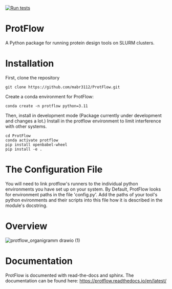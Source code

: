 [![Run tests](https://github.com/mabr3112/ProtFlow/actions/workflows/pytest.yaml/badge.svg?branch=master)](https://github.com/mabr3112/ProtFlow/actions/workflows/pytest.yaml)

# ProtFlow
A Python package for running protein design tools on SLURM clusters.

# Installation
First, clone the repository

```
git clone https://github.com/mabr3112/ProtFlow.git
```

Create a conda environment for ProtFlow:

```
conda create -n protflow python=3.11
```

Then, install in development mode (Package currently under development and changes a lot.)
Install in the protflow environment to limit interference with other systems.

```
cd ProtFlow
conda activate protflow
pip install openbabel-wheel
pip install -e .
```

# The Configuration File
You will need to link protflow's runners to the individual python environments you have set up on your system.
By Default, ProtFlow looks for environment paths in the file 'config.py'.
Add the paths of your tool's python evironments and their scripts into this file how it is described in the module's docstring.

# Overview
![protflow_organigramm drawio (1)](https://github.com/TecnomaLaser/ProtFlow/assets/45593003/3842712a-2399-4e3c-9c90-1525ad6b6690)

# Documentation
ProtFlow is documented with read-the-docs and sphinx. The documentation can be found here:
https://protflow.readthedocs.io/en/latest/
